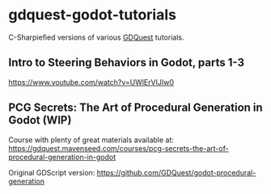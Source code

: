 # gdquest-godot-tutorials
C-Sharpiefied versions of various [GDQuest](https://github.com/GDQuest) tutorials.

## Intro to Steering Behaviors in Godot, parts 1-3
https://www.youtube.com/watch?v=UWlErVIJIw0

## PCG Secrets: The Art of Procedural Generation in Godot (WIP)

Course with plenty of great materials available at:
https://gdquest.mavenseed.com/courses/pcg-secrets-the-art-of-procedural-generation-in-godot

Original GDScript version:
https://github.com/GDQuest/godot-procedural-generation
